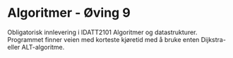 # Algoritmer - Øving 9
Obligatorisk innlevering i IDATT2101 Algoritmer og datastrukturer.  
Programmet finner veien med korteste kjøretid med å bruke enten Dijkstra- eller ALT-algoritme.
